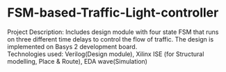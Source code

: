 # FSM-based-Traffic-Light-controller
Project Description: Includes design module with four state FSM that runs on three different time delays to control the flow of traffic. The design is implemented on Basys 2 development board.                        
Technologies used: Verilog(Design module), Xilinx ISE (for Structural modelling, Place &amp; Route), EDA wave(Simulation)
